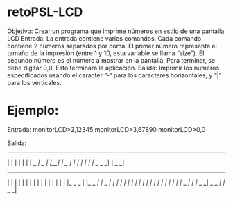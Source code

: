 # retoPSL-LCD

Objetivo: Crear un programa que imprime números en estilo de una pantalla LCD
Entrada: La entrada contiene varios comandos. Cada comando contiene 2 números separados por coma. El primer número representa el tamaño de la impresión (entre 1 y 10, esta variable se llama “size”). El segundo número es el número a mostrar en la pantalla. Para terminar, se debe digitar 0,0. Esto terminará la aplicación.
Salida: Imprimir los números especificados usando el caracter “-“ para los caracteres horizontales, y “|” para los verticales.

# Ejemplo: 

Entrada: 
monitorLCD>2,12345
monitorLCD>3,67890
monitorLCD>0,0

Salida:
  
   _ _  _ _        _ _
|     |    | |  | |
|  _ _| _ _| |__| |_ _
| |        |    |     |
| |_ _  _ _|    |  _ _|

 _ _ _  _ _ _   _ _ _   _ _ _   _ _ _ 
|            | |     | |     | |     |
|            | |     | |     | |     |
|_ _ _       | |_ _ _| |_ _ _| |     |
|     |      | |     |       | |     |
|     |      | |     |       | |     |
|_ _ _|      | |_ _ _|  _ _ _| |_ _ _|
